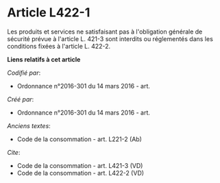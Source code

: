 # Article L422-1

Les produits et services ne satisfaisant pas à l'obligation générale de sécurité prévue à l'article L. 421-3 sont interdits
ou réglementés dans les conditions fixées à l'article L. 422-2.

**Liens relatifs à cet article**

_Codifié par_:

  - Ordonnance n°2016-301 du 14 mars 2016 - art.

_Créé par_:

  - Ordonnance n°2016-301 du 14 mars 2016 - art.

_Anciens textes_:

  - Code de la consommation - art. L221-2 (Ab)

_Cite_:

  - Code de la consommation - art. L421-3 (VD)
  - Code de la consommation - art. L422-2 (VD)
